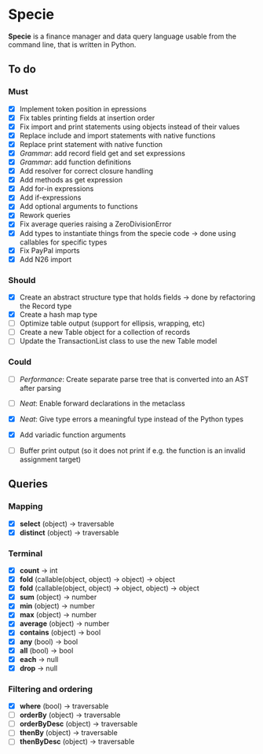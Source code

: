 # Specie

**Specie** is a finance manager and data query language usable from the command line, that is written in Python.

## To do

### Must
* [X] Implement token position in epressions
* [X] Fix tables printing fields at insertion order
* [X] Fix import and print statements using objects instead of their values
* [X] Replace include and import statements with native functions
* [X] Replace print statement with native function
* [X] *Grammar*: add record field get and set expressions
* [X] *Grammar*: add function definitions
* [X] Add resolver for correct closure handling
* [X] Add methods as get expression
* [X] Add for-in expressions
* [X] Add if-expressions
* [X] Add optional arguments to functions
* [X] Rework queries
* [X] Fix average queries raising a ZeroDivisionError
* [X] Add types to instantiate things from the specie code → done using callables for specific types
* [X] Fix PayPal imports
* [X] Add N26 import

### Should
* [X] Create an abstract structure type that holds fields → done by refactoring the Record type
* [X] Create a hash map type
* [ ] Optimize table output (support for ellipsis, wrapping, etc)
* [ ] Create a new Table object for a collection of records
* [ ] Update the TransactionList class to use the new Table model

### Could
* [ ] *Performance*: Create separate parse tree that is converted into an AST after parsing
* [ ] *Neat*: Enable forward declarations in the metaclass
* [X] *Neat*: Give type errors a meaningful type instead of the Python types
* [X] Add variadic function arguments
* [ ] Buffer print output (so it does not print if e.g. the function is an invalid assignment target)


## Queries

### Mapping
* [X] **select** (object) → traversable
* [X] **distinct** (object) → traversable

### Terminal
* [X] **count** → int
* [X] **fold** (callable(object, object) → object) → object
* [X] **fold** (callable(object, object) → object, object) → object
* [X] **sum** (object) → number
* [X] **min** (object) → number
* [X] **max** (object) → number
* [X] **average** (object) → number
* [X] **contains** (object) → bool
* [X] **any** (bool) → bool
* [X] **all** (bool) → bool
* [X] **each** → null
* [X] **drop** → null

### Filtering and ordering
* [X] **where** (bool) → traversable
* [ ] **orderBy** (object) → traversable
* [ ] **orderByDesc** (object) → traversable
* [ ] **thenBy** (object) → traversable
* [ ] **thenByDesc** (object) → traversable
